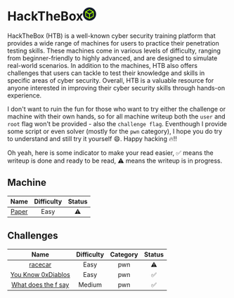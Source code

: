 <h1>HackTheBox<a href=https://www.hackthebox.com/><img src="htb-logo.png" width=30px><a/></h1>

HackTheBox (HTB) is a well-known cyber security training platform that provides a wide range of machines for users to practice their penetration testing skills. These machines come in various levels of difficulty, ranging from beginner-friendly to highly advanced, and are designed to simulate real-world scenarios. In addition to the machines, HTB also offers challenges that users can tackle to test their knowledge and skills in specific areas of cyber security. Overall, HTB is a valuable resource for anyone interested in improving their cyber security skills through hands-on experience.

I don't want to ruin the fun for those who want to try either the challenge or machine with their own hands, so for all machine writeup both the `user` and `root` flag won't be provided - also the `challenge flag`. Eventhough I provide some script or even solver (mostly for the `pwn` category), I hope you do try to understand and still try it yourself :smile:. Happy hacking :fire:!!

Oh yeah, here is some indicator to make your read easier,
:white_check_mark: means the writeup is done and ready to be read, :warning: means the writeup is in progress.

## Machine

| **Name** | **Difficulty** | **Status** | 
| :---: | :---: | :---: |
| [Paper](./Box/Paper/) | Easy | :warning: | 

## Challenges

| **Name** | **Difficulty** | **Category** |**Status** |
| :---: | :---: | :---: | :---: |
| [racecar](./Challenges/Racecar/) | Easy | pwn | :warning: |
| [You Know 0xDiablos](./Challenges/You%20Know%200xDiablos/) | Easy | pwn | :white_check_mark: |
| [What does the f say](./Challenges/What%20does%20the%20f%20say/) | Medium | pwn | :white_check_mark: |